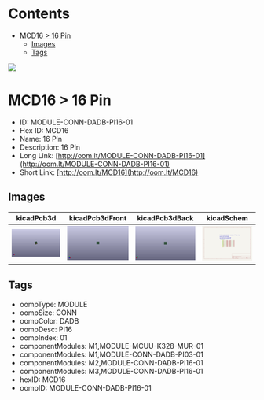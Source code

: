 



Contents
========

* [MCD16 > 16 Pin](#mcd16--16-pin)
	* [Images](#images)
	* [Tags](#tags)
  
![][im]
# MCD16 > 16 Pin

- ID: MODULE-CONN-DADB-PI16-01
- Hex ID: MCD16
- Name: 16 Pin
- Description: 16 Pin
- Long Link: [http://oom.lt/MODULE-CONN-DADB-PI16-01](http://oom.lt/MODULE-CONN-DADB-PI16-01)
- Short Link: [http://oom.lt/MCD16](http://oom.lt/MCD16)

## Images
  
  

|kicadPcb3d|kicadPcb3dFront|kicadPcb3dBack|kicadSchem|
| :---: | :---: | :---: | :---: |
|[![kicadPcb3d](kicadPcb3d_140.png)](kicadPcb3d.png)|[![kicadPcb3dFront](kicadPcb3dFront_140.png)](kicadPcb3dFront.png)|[![kicadPcb3dBack](kicadPcb3dBack_140.png)](kicadPcb3dBack.png)|[![kicadSchem](kicadSchem_140.png)](kicadSchem.png)|

## Tags

- oompType: MODULE
- oompSize: CONN
- oompColor: DADB
- oompDesc: PI16
- oompIndex: 01
- componentModules: M1,MODULE-MCUU-K328-MUR-01
- componentModules: M1,MODULE-CONN-DADB-PI03-01
- componentModules: M2,MODULE-CONN-DADB-PI16-01
- componentModules: M3,MODULE-CONN-DADB-PI16-01
- hexID: MCD16
- oompID: MODULE-CONN-DADB-PI16-01



[im]: kicadPcb3d_450.png

